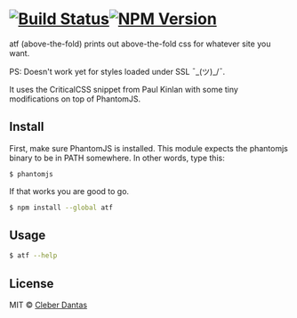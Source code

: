 #  [![Build Status](https://api.travis-ci.org/cleberdantas/atf.svg)](http://travis-ci.org/cleberdantas/atf)[![NPM Version](http://img.shields.io/npm/v/atf.svg?style=flat)](https://www.npmjs.org/package/atf)

atf (above-the-fold) prints out above-the-fold css for whatever site you want.

PS: Doesn't work yet for styles loaded under SSL ¯\_(ツ)_/¯. 

It uses the CriticalCSS snippet from Paul Kinlan with some tiny modifications on top of PhantomJS.


## Install
First, make sure PhantomJS is installed. This module expects the phantomjs binary to be in PATH somewhere. In other words, type this:

```sh
$ phantomjs
```

If that works you are good to go.

```sh
$ npm install --global atf
```


## Usage

```sh
$ atf --help
```


## License

MIT © [Cleber Dantas](http://www.cleberdantas.com)


[npm-url]: https://npmjs.org/package/above-the-fold-phantomjs
[npm-image]: https://badge.fury.io/js/above-the-fold-phantomjs.svg
[travis-url]: https://travis-ci.org/cleberdantas/above-the-fold-phantomjs
[travis-image]: https://travis-ci.org/cleberdantas/above-the-fold-phantomjs.svg?branch=master
[daviddm-url]: https://david-dm.org/cleberdantas/above-the-fold-phantomjs.svg?theme=shields.io
[daviddm-image]: https://david-dm.org/cleberdantas/above-the-fold-phantomjs
